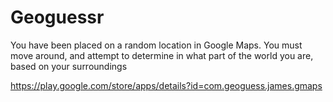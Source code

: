 # Geoguessr

You have been placed on a random location in Google Maps. You must move around, and attempt to determine in what part of the world you are, based on your surroundings

https://play.google.com/store/apps/details?id=com.geoguess.james.gmaps

